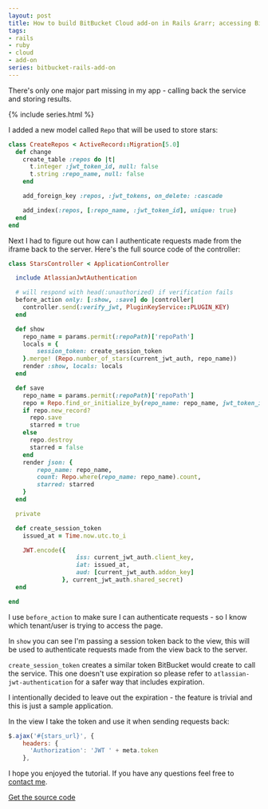 ```yaml
---
layout: post
title: How to build BitBucket Cloud add-on in Rails &rarr; accessing BitBucket API from JavaScript
tags:
- rails
- ruby
- cloud
- add-on
series: bitbucket-rails-add-on
---
```

There's only one major part missing in my app - calling back the service and storing results.

{% include series.html %}

I added a new model called `Repo` that will be used to store stars:

```ruby
class CreateRepos < ActiveRecord::Migration[5.0]
  def change
    create_table :repos do |t|
      t.integer :jwt_token_id, null: false
      t.string :repo_name, null: false
    end

    add_foreign_key :repos, :jwt_tokens, on_delete: :cascade

    add_index(:repos, [:repo_name, :jwt_token_id], unique: true)
  end
end
```

Next I had to figure out how can I authenticate requests made from the iframe back to the server. Here's the full source code of the controller:

```ruby
class StarsController < ApplicationController

  include AtlassianJwtAuthentication

  # will respond with head(:unauthorized) if verification fails
  before_action only: [:show, :save] do |controller|
    controller.send(:verify_jwt, PluginKeyService::PLUGIN_KEY)
  end

  def show
    repo_name = params.permit(:repoPath)['repoPath']
    locals = {
        session_token: create_session_token
    }.merge! (Repo.number_of_stars(current_jwt_auth, repo_name))
    render :show, locals: locals
  end

  def save
    repo_name = params.permit(:repoPath)['repoPath']
    repo = Repo.find_or_initialize_by(repo_name: repo_name, jwt_token_id: current_jwt_auth.id)
    if repo.new_record?
      repo.save
      starred = true
    else
      repo.destroy
      starred = false
    end
    render json: {
        repo_name: repo_name,
        count: Repo.where(repo_name: repo_name).count,
        starred: starred
    }
  end

  private

  def create_session_token
    issued_at = Time.now.utc.to_i

    JWT.encode({
                   iss: current_jwt_auth.client_key,
                   iat: issued_at,
                   aud: [current_jwt_auth.addon_key]
               }, current_jwt_auth.shared_secret)
  end

end
```

I use `before_action` to make sure I can authenticate requests - so I know which tenant/user is trying to access the page.

In `show` you can see I'm passing a session token back to the view, this will be used to authenticate requests made from the view back to the server. 

`create_session_token` creates a similar token BitBucket would create to call the service. This one doesn't use expiration so please refer to `atlassian-jwt-authentication` for a safer way that includes expiration.

I intentionally decided to leave out the expiration - the feature is trivial and this is just a sample application.

In the view I take the token and use it when sending requests back:

```javascript
$.ajax('#{stars_url}', {
	headers: {
	  'Authorization': 'JWT ' + meta.token
	},
```

I hope you enjoyed the tutorial. If you have any questions feel free to [contact me](https://twitter.com/devonsteroids).

[Get the source code](https://github.com/pawelniewie/bitbucket-rails-add-on/tree/tutorial/part-6)